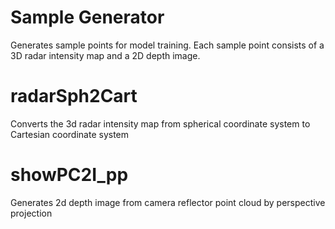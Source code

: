 # Sample Generator
Generates sample points for model training. Each sample point consists of a 3D radar intensity map and a 2D depth image. 

# radarSph2Cart
Converts the 3d radar intensity map from spherical coordinate system to Cartesian coordinate system

# showPC2I_pp
Generates 2d depth image from camera reflector point cloud by perspective projection

